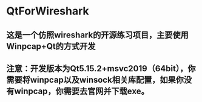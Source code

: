 # QtForWireshark
## 这是一个仿照wireshark的开源练习项目，主要使用Winpcap+Qt的方式开发
## 注意：开发版本为Qt5.15.2+msvc2019（64bit），你需要将winpcap以及winsock相关库配置，如果你没有winpcap，你需要去官网并下载exe。

